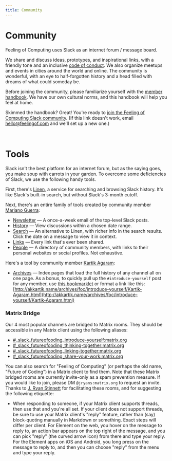 ```yaml
---
title: Community
---
```


# Community

Feeling of Computing uses Slack as an internet forum / message board.

We share and discuss ideas, prototypes, and inspirational links, with a friendly tone and an inclusive [code of conduct](https://github.com/feelingofcomputing/code-of-conduct). We also organize meetups and events in cities around the world and online. The community is wonderful, with an eye to half-forgotten history and a head filled with dreams of what could someday be.

Before joining the community, please familiarize yourself with the [member handbook](/member-handbook). We have our own cultural norms, and this handbook will help you feel at home.

Skimmed the handbook? Great! You're ready to [join the Feeling of Computing Slack community](https://join.slack.com/t/feelingofcomputing/shared_invite/zt-2vclaz813-Q4pxMtUtNTIHMnohfIm9MQ). (If this link doesn't work, email [hello@feelingof.com](mailto:hello@feelingof.com?subject=The%20Slack%20invite%20link%20has%20expired) and we'll set up a new one.)

<br>

# Tools

Slack isn't the best platform for an internet forum, but as the saying goes, you make soup with carrots in your garden. To overcome some deficiencies of Slack, we use the following handy tools.

First, there's [Linen](https://linen.futureofcoding.org), a service for searching and browsing Slack history. It's like Slack's built-in search, but without Slack's 3-month cutoff.

Next, there's an entire family of tools created by community member [Mariano Guerra](https://marianoguerra.github.io):
* [Newsletter](https://newsletter.futureofcoding.org/) — A once-a-week email of the top-level Slack posts.
* [History](https://history.futureofcoding.org/) — View discussions within a chosen date range.
* [Search](https://search.futureofcoding.org/) — An alternative to Linen, with richer info in the search results. Click the date on a message to view it in context.
* [Links](https://links.futureofcoding.org/) — Every link that's ever been shared.
* [People](https://people.futureofcoding.org/) — A directory of community members, with links to their personal websites or social profiles. Not exhaustive.

Here's a tool by community member [Kartik Agaram](http://akkartik.name):
* [Archives](http://akkartik.name/archives/foc/) — Index pages that load the full history of any channel all on one page. As a bonus, to quickly pull up the `#introduce-yourself` post for any member, use [this bookmarklet](http://akkartik.name/archives/foc/share-your-work/1650304069.425419.html) or format a link like this: [http://akkartik.name/archives/foc/introduce-yourself/Kartik-Agaram.html](http://akkartik.name/archives/foc/introduce-yourself/Kartik-Agaram.html)

### Matrix Bridge

Our 4 most popular channels are bridged to Matrix rooms. They should be accessible in any Matrix client using the following aliases:

* [#_slack_futureofcoding_introduce-yourself:matrix.org](https://matrix.to/#/#_slack_futureofcoding_introduce-yourself:matrix.org)
* [#_slack_futureofcoding_thinking-together:matrix.org](https://matrix.to/#/#_slack_futureofcoding_thinking-together:matrix.org)
* [#_slack_futureofcoding_linking-together:matrix.org](https://matrix.to/#/#_slack_futureofcoding_linking-together:matrix.org)
* [#_slack_futureofcoding_share-your-work:matrix.org](https://matrix.to/#/#_slack_futureofcoding_share-your-work:matrix.org)

You can also search for "Feeling of Computing" (or perhaps the old name, "Future of Coding") in a Matrix client to find them. Note that these Matrix bridged rooms are currently invite-only as a spam prevention measure. If you would like to join, please DM `@jryans:matrix.org` to request an invite. Thanks to [J. Ryan Stinnett](https://merveilles.town/@jryans) for facilitating these rooms, and for suggesting the following etiquette:

* When responding to someone, if your Matrix client supports threads, then use that and you're all set. If your client does not support threads, be sure to use your Matrix client's "reply" feature, rather than (say) block-quoting manually in Markdown or something. Exact steps will differ per client. For Element on the web, you hover on the message to reply to, an action bar appears on the top right of the message, and you can pick "reply" (the curved arrow icon) from there and type your reply. For the Element apps on iOS and Android, you long press on the message to reply to, and then you can choose "reply" from the menu and type your reply.
